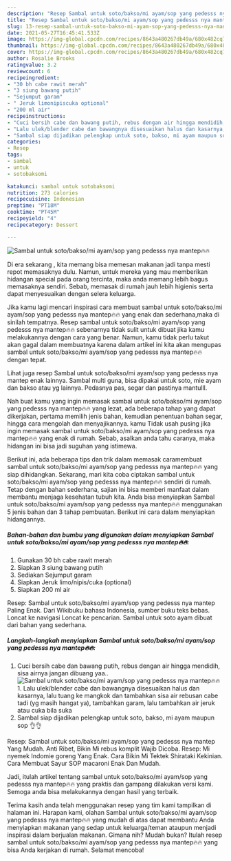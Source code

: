 ```yaml
---
description: "Resep Sambal untuk soto/bakso/mi ayam/sop yang pedesss nya mantep🔥🔥 yang enak dan Mudah Dibuat"
title: "Resep Sambal untuk soto/bakso/mi ayam/sop yang pedesss nya mantep🔥🔥 yang enak dan Mudah Dibuat"
slug: 13-resep-sambal-untuk-soto-bakso-mi-ayam-sop-yang-pedesss-nya-mantep-yang-enak-dan-mudah-dibuat
date: 2021-05-27T16:45:41.533Z
image: https://img-global.cpcdn.com/recipes/8643a480267db49a/680x482cq70/sambal-untuk-sotobaksomi-ayamsop-yang-pedesss-nya-mantep🔥🔥-foto-resep-utama.jpg
thumbnail: https://img-global.cpcdn.com/recipes/8643a480267db49a/680x482cq70/sambal-untuk-sotobaksomi-ayamsop-yang-pedesss-nya-mantep🔥🔥-foto-resep-utama.jpg
cover: https://img-global.cpcdn.com/recipes/8643a480267db49a/680x482cq70/sambal-untuk-sotobaksomi-ayamsop-yang-pedesss-nya-mantep🔥🔥-foto-resep-utama.jpg
author: Rosalie Brooks
ratingvalue: 3.2
reviewcount: 6
recipeingredient:
- "30 bh cabe rawit merah"
- "3 siung bawang putih"
- "Sejumput garam"
- " Jeruk limonipiscuka optional"
- "200 ml air"
recipeinstructions:
- "Cuci bersih cabe dan bawang putih, rebus dengan air hingga mendidih, sisa airnya jangan dibuang yaa.."
- "Lalu ulek/blender cabe dan bawangnya disesuaikan halus dan kasarnya, lalu tuang ke mangkok dan tambahkan sisa air rebusan cabe tadi (yg masih hangat ya), tambahkan garam, lalu tambahkan air jeruk atau cuka bila suka"
- "Sambal siap dijadikan pelengkap untuk soto, bakso, mi ayam maupun sop 👌👌"
categories:
- Resep
tags:
- sambal
- untuk
- sotobaksomi

katakunci: sambal untuk sotobaksomi 
nutrition: 273 calories
recipecuisine: Indonesian
preptime: "PT18M"
cooktime: "PT45M"
recipeyield: "4"
recipecategory: Dessert

---
```



![Sambal untuk soto/bakso/mi ayam/sop yang pedesss nya mantep🔥🔥](https://img-global.cpcdn.com/recipes/8643a480267db49a/680x482cq70/sambal-untuk-sotobaksomi-ayamsop-yang-pedesss-nya-mantep🔥🔥-foto-resep-utama.jpg)

Di era  sekarang , kita memang bisa memesan makanan jadi tanpa mesti repot memasaknya dulu. Namun, untuk mereka yang mau memberikan hidangan special pada orang tercinta, maka anda memang lebih bagus memasaknya sendiri. Sebab, memasak di rumah jauh lebih higienis serta dapat menyesuaikan dengan selera keluarga.

Jika kamu lagi mencari inspirasi cara membuat sambal untuk soto/bakso/mi ayam/sop yang pedesss nya mantep🔥🔥 yang enak dan sederhana,maka di sinilah tempatnya. Resep sambal untuk soto/bakso/mi ayam/sop yang pedesss nya mantep🔥🔥  sebenarnya tidak sulit untuk dibuat jika kamu melakukannya dengan cara yang benar. Namun, kamu tidak perlu takut akan gagal dalam membuatnya 
karena dalam artikel ini kita akan mengupas sambal untuk soto/bakso/mi ayam/sop yang pedesss nya mantep🔥🔥 dengan tepat.  

Lihat juga resep Sambal untuk soto/bakso/mi ayam/sop yang pedesss nya mantep enak lainnya. Sambal multi guna, bisa dipakai untuk soto, mie ayam dan bakso atau yg lainnya. Pedasnya pas, segar dan pastinya mantulll.

Nah buat kamu yang ingin memasak sambal untuk soto/bakso/mi ayam/sop yang pedesss nya mantep🔥🔥 yang lezat, ada beberapa tahap yang dapat dikerjakan, pertama memilih jenis bahan, kemudian penentuan bahan segar, hingga cara mengolah dan menyajikannya. kamu Tidak usah pusing jika ingin memasak sambal untuk soto/bakso/mi ayam/sop yang pedesss nya mantep🔥🔥 yang enak di rumah. Sebab, asalkan anda  tahu caranya, maka hidangan ini bisa jadi suguhan yang istimewa.

Berikut ini, ada beberapa tips dan trik dalam memasak caramembuat sambal untuk soto/bakso/mi ayam/sop yang pedesss nya mantep🔥🔥 yang siap dihidangkan. Sekarang, mari kita coba ciptakan sambal untuk soto/bakso/mi ayam/sop yang pedesss nya mantep🔥🔥 sendiri di rumah. Tetap dengan bahan sederhana, sajian ini bisa memberi manfaat dalam membantu menjaga kesehatan tubuh kita. Anda bisa menyiapkan Sambal untuk soto/bakso/mi ayam/sop yang pedesss nya mantep🔥🔥 menggunakan 5 jenis bahan dan 3 tahap pembuatan. Berikut ini cara dalam menyiapkan hidangannya.

<!--inarticleads1-->

##### Bahan-bahan dan bumbu yang digunakan dalam menyiapkan Sambal untuk soto/bakso/mi ayam/sop yang pedesss nya mantep🔥🔥:

1. Gunakan 30 bh cabe rawit merah
1. Siapkan 3 siung bawang putih
1. Sediakan Sejumput garam
1. Siapkan  Jeruk limo/nipis/cuka (optional)
1. Siapkan 200 ml air


Resep: Sambal untuk soto/bakso/mi ayam/sop yang pedesss nya mantep Paling Enak. Dari Wikibuku bahasa Indonesia, sumber buku teks bebas. Loncat ke navigasi Loncat ke pencarian. Sambal untuk soto ayam dibuat dari bahan yang sederhana. 

<!--inarticleads2-->

##### Langkah-langkah menyiapkan Sambal untuk soto/bakso/mi ayam/sop yang pedesss nya mantep🔥🔥:

1. Cuci bersih cabe dan bawang putih, rebus dengan air hingga mendidih, sisa airnya jangan dibuang yaa..
<img src="https://img-global.cpcdn.com/steps/1e73fcac1eaea8b0/160x128cq70/sambal-untuk-sotobaksomi-ayamsop-yang-pedesss-nya-mantep🔥🔥-langkah-memasak-1-foto.jpg" alt="Sambal untuk soto/bakso/mi ayam/sop yang pedesss nya mantep🔥🔥">1. Lalu ulek/blender cabe dan bawangnya disesuaikan halus dan kasarnya, lalu tuang ke mangkok dan tambahkan sisa air rebusan cabe tadi (yg masih hangat ya), tambahkan garam, lalu tambahkan air jeruk atau cuka bila suka
1. Sambal siap dijadikan pelengkap untuk soto, bakso, mi ayam maupun sop 👌👌


Resep: Sambal untuk soto/bakso/mi ayam/sop yang pedesss nya mantep Yang Mudah. Anti Ribet, Bikin Mi rebus komplit Wajib Dicoba. Resep: Mi nyemek Indomie goreng Yang Enak. Cara Bikin Mi Tektek Shirataki Kekinian. Cara Membuat Sayur SOP macaroni Enak Dan Mudah. 

Jadi, itulah artikel tentang  sambal untuk soto/bakso/mi ayam/sop yang pedesss nya mantep🔥🔥  yang praktis dan gampang dilakukan versi kami. Semoga anda bisa melakukannya dengan hasil yang terbaik. 

Terima kasih anda telah menggunakan resep yang tim kami tampilkan di halaman ini. Harapan kami, olahan  Sambal untuk soto/bakso/mi ayam/sop yang pedesss nya mantep🔥🔥 yang mudah di atas dapat membantu Anda menyiapkan makanan yang sedap untuk keluarga/teman ataupun menjadi inspirasi dalam berjualan makanan. Gimana nih? Mudah bukan? Itulah resep sambal untuk soto/bakso/mi ayam/sop yang pedesss nya mantep🔥🔥 yang bisa Anda kerjakan di rumah. Selamat mencoba!

